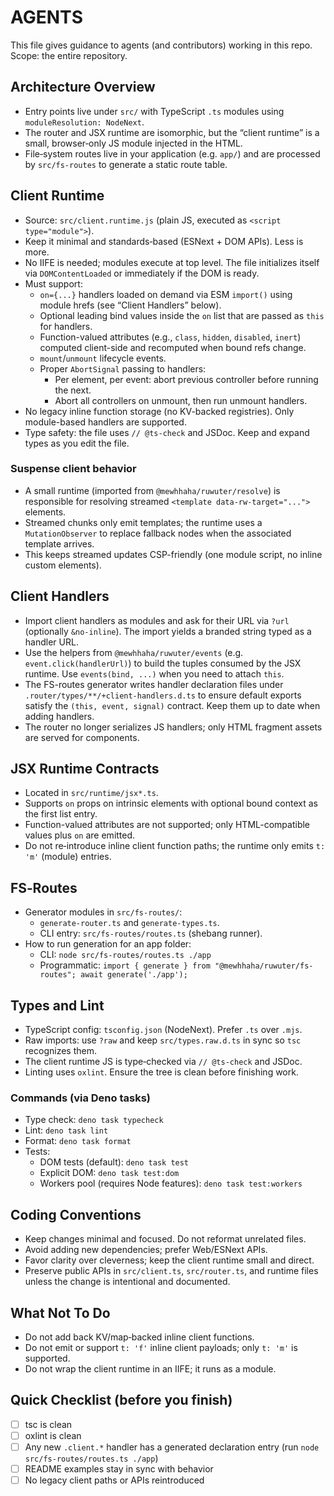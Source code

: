 # AGENTS

This file gives guidance to agents (and contributors) working in this repo. Scope: the entire
repository.

## Architecture Overview

- Entry points live under `src/` with TypeScript `.ts` modules using `moduleResolution: NodeNext`.
- The router and JSX runtime are isomorphic, but the “client runtime” is a small, browser‑only JS
  module injected in the HTML.
- File‑system routes live in your application (e.g. `app/`) and are processed by `src/fs-routes` to
  generate a static route table.

## Client Runtime

- Source: `src/client.runtime.js` (plain JS, executed as `<script type="module">`).
- Keep it minimal and standards‑based (ESNext + DOM APIs). Less is more.
- No IIFE is needed; modules execute at top level. The file initializes itself via
  `DOMContentLoaded` or immediately if the DOM is ready.
- Must support:
  - `on={...}` handlers loaded on demand via ESM `import()` using module hrefs (see “Client
    Handlers” below).
  - Optional leading bind values inside the `on` list that are passed as `this` for handlers.
  - Function-valued attributes (e.g., `class`, `hidden`, `disabled`, `inert`) computed client-side
    and recomputed when bound refs change.
  - `mount`/`unmount` lifecycle events.
  - Proper `AbortSignal` passing to handlers:
    - Per element, per event: abort previous controller before running the next.
    - Abort all controllers on unmount, then run unmount handlers.
- No legacy inline function storage (no KV-backed registries). Only module-based handlers are
  supported.
- Type safety: the file uses `// @ts-check` and JSDoc. Keep and expand types as you edit the file.

### Suspense client behavior

- A small runtime (imported from `@mewhhaha/ruwuter/resolve`) is responsible for resolving streamed
  `<template data-rw-target="...">` elements.
- Streamed chunks only emit templates; the runtime uses a `MutationObserver` to replace fallback
  nodes when the associated template arrives.
- This keeps streamed updates CSP-friendly (one module script, no inline custom elements).

## Client Handlers

- Import client handlers as modules and ask for their URL via `?url` (optionally `&no-inline`). The
  import yields a branded string typed as a handler URL.
- Use the helpers from `@mewhhaha/ruwuter/events` (e.g. `event.click(handlerUrl)`) to build the
  tuples consumed by the JSX runtime. Use `events(bind, ...)` when you need to attach `this`.
- The FS-routes generator writes handler declaration files under
  `.router/types/**/+client-handlers.d.ts` to ensure default exports satisfy the
  `(this, event, signal)` contract. Keep them up to date when adding handlers.
- The router no longer serializes JS handlers; only HTML fragment assets are served for components.

## JSX Runtime Contracts

- Located in `src/runtime/jsx*.ts`.
- Supports `on` props on intrinsic elements with optional bound context as the first list entry.
- Function-valued attributes are not supported; only HTML-compatible values plus `on` are
  emitted.
- Do not re‑introduce inline client function paths; the runtime only emits `t: 'm'` (module)
  entries.

## FS‑Routes

- Generator modules in `src/fs-routes/`:
  - `generate-router.ts` and `generate-types.ts`.
  - CLI entry: `src/fs-routes/routes.ts` (shebang runner).
- How to run generation for an app folder:
  - CLI: `node src/fs-routes/routes.ts ./app`
  - Programmatic: `import { generate } from "@mewhhaha/ruwuter/fs-routes"; await generate('./app');`

## Types and Lint

- TypeScript config: `tsconfig.json` (NodeNext). Prefer `.ts` over `.mjs`.
- Raw imports: use `?raw` and keep `src/types.raw.d.ts` in sync so `tsc` recognizes them.
- The client runtime JS is type‑checked via `// @ts-check` and JSDoc.
- Linting uses `oxlint`. Ensure the tree is clean before finishing work.

### Commands (via Deno tasks)

- Type check: `deno task typecheck`
- Lint: `deno task lint`
- Format: `deno task format`
- Tests:
  - DOM tests (default): `deno task test`
  - Explicit DOM: `deno task test:dom`
  - Workers pool (requires Node features): `deno task test:workers`

## Coding Conventions

- Keep changes minimal and focused. Do not reformat unrelated files.
- Avoid adding new dependencies; prefer Web/ESNext APIs.
- Favor clarity over cleverness; keep the client runtime small and direct.
- Preserve public APIs in `src/client.ts`, `src/router.ts`, and runtime files unless the change is
  intentional and documented.

## What Not To Do

- Do not add back KV/map‑backed inline client functions.
- Do not emit or support `t: 'f'` inline client payloads; only `t: 'm'` is supported.
- Do not wrap the client runtime in an IIFE; it runs as a module.

## Quick Checklist (before you finish)

- [ ] tsc is clean
- [ ] oxlint is clean
- [ ] Any new `.client.*` handler has a generated declaration entry (run
      `node src/fs-routes/routes.ts ./app`)
- [ ] README examples stay in sync with behavior
- [ ] No legacy client paths or APIs reintroduced
